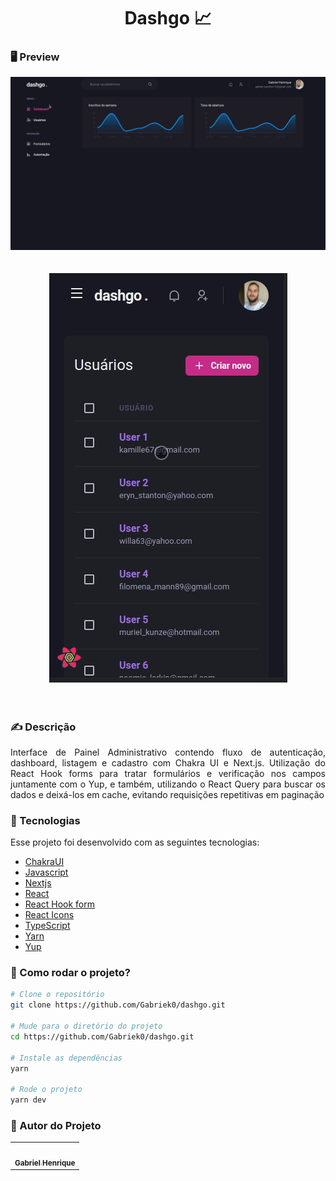 <h1 align="center">Dashgo 📈</h1>


### 🖥️ Preview
<div align="center">
<img src="/public/dashgo-desktop.gif"/>
</div>
<br></br>
<div align="center">
<img src="/public/dashgo-mobile.gif"/>
</div>
<br></br>

### ✍️ Descrição
<p align="justify">Interface de Painel Administrativo contendo fluxo de autenticação, dashboard, listagem e cadastro com Chakra UI e Next.js. Utilização do React Hook forms para tratar formulários e verificação nos campos juntamente com o Yup, e também, utilizando o React Query para buscar os dados e deixá-los em cache, evitando requisições repetitivas em paginação</p>


### :nut_and_bolt: Tecnologias

Esse projeto foi desenvolvido com as seguintes tecnologias:

- [ChakraUI][chakra]
- [Javascript][javascript]
- [Nextjs][nextjs]
- [React][reactjs]
- [React Hook form][react-hookform]
- [React Icons][reacticons]
- [TypeScript][typescript]
- [Yarn][yarn]
- [Yup][yup]

[javascript]: https://developer.mozilla.org/pt-BR/docs/Web/JavaScript
[typescript]: https://www.typescriptlang.org/
[reactjs]: https://reactjs.org
[nextjs]: https://nextjs.org/
[chakra]: https://chakra-ui.com/
[yarn]: https://yarnpkg.com/
[reacticons]: https://react-icons.github.io/react-icons/
[react-hookform]: https://react-hook-form.com/
[yup]: https://github.com/jquense/yup

### 🤔 Como rodar o projeto?

```bash
# Clone o repositório
git clone https://github.com/Gabriek0/dashgo.git

# Mude para o diretório do projeto
cd https://github.com/Gabriek0/dashgo.git

# Instale as dependências
yarn

# Rode o projeto
yarn dev

```

### 🧑 Autor do Projeto

<table>
  <tr>
    <td align="center">
      <a href="https://github.com/Gabriek0">
        <img src='https://avatars.githubusercontent.com/u/89749843?v=4' width="100px;" alt=""/>
        <br />
          <sub>
            <b>Gabriel Henrique</b>
          </sub>
      </a>
    </td>

  </tr>
</table>




